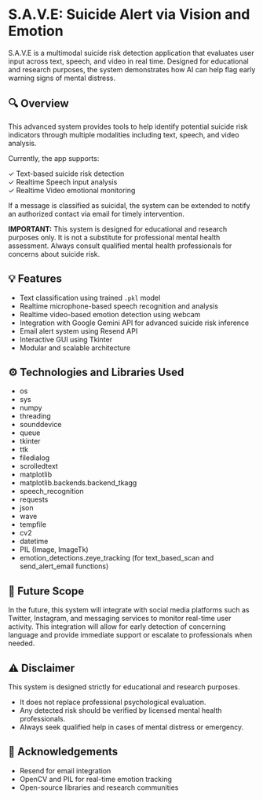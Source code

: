 # S.A.V.E: Suicide Alert via Vision and Emotion

S.A.V.E is a multimodal suicide risk detection application that evaluates user input across text, speech, and video in real time. Designed for educational and research purposes, the system demonstrates how AI can help flag early warning signs of mental distress.

## 🔍 Overview

This advanced system provides tools to help identify potential suicide risk indicators through multiple modalities including text, speech, and video analysis.

Currently, the app supports:

✓ Text-based suicide risk detection  
✓ Realtime Speech input analysis  
✓ Realtime Video emotional monitoring  

If a message is classified as suicidal, the system can be extended to notify an authorized contact via email for timely intervention.

**IMPORTANT:** This system is designed for educational and research purposes only. It is not a substitute for professional mental health assessment. Always consult qualified mental health professionals for concerns about suicide risk.

## 💡 Features

- Text classification using trained `.pkl` model  
- Realtime microphone-based speech recognition and analysis  
- Realtime video-based emotion detection using webcam  
- Integration with Google Gemini API for advanced suicide risk inference  
- Email alert system using Resend API  
- Interactive GUI using Tkinter  
- Modular and scalable architecture  

## ⚙️ Technologies and Libraries Used

- os  
- sys  
- numpy  
- threading  
- sounddevice  
- queue  
- tkinter  
- ttk  
- filedialog  
- scrolledtext  
- matplotlib  
- matplotlib.backends.backend_tkagg  
- speech_recognition  
- requests  
- json  
- wave  
- tempfile  
- cv2  
- datetime  
- PIL (Image, ImageTk)  
- emotion_detections.zeye_tracking (for text_based_scan and send_alert_email functions)  


## 🔭 Future Scope

In the future, this system will integrate with social media platforms such as Twitter, Instagram, and messaging services to monitor real-time user activity. This integration will allow for early detection of concerning language and provide immediate support or escalate to professionals when needed.

## ⚠️ Disclaimer

This system is designed strictly for educational and research purposes.

- It does not replace professional psychological evaluation.  
- Any detected risk should be verified by licensed mental health professionals.  
- Always seek qualified help in cases of mental distress or emergency.  

## 🤝 Acknowledgements

- Resend for email integration  
- OpenCV and PIL for real-time emotion tracking  
- Open-source libraries and research communities  
